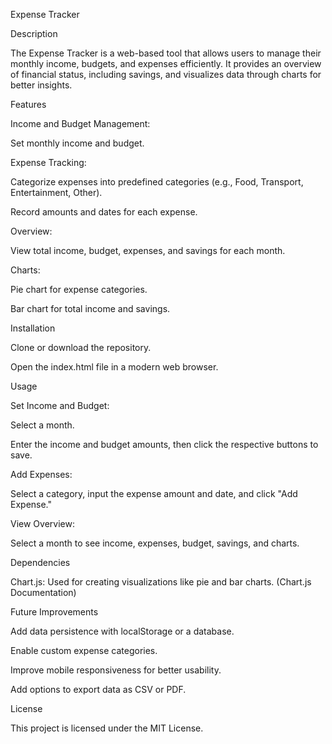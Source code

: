 
Expense Tracker

Description

The Expense Tracker is a web-based tool that allows users to manage their monthly income, budgets, and expenses efficiently. It provides an overview of financial status, including savings, and visualizes data through charts for better insights.

Features

Income and Budget Management:

Set monthly income and budget.

Expense Tracking:

Categorize expenses into predefined categories (e.g., Food, Transport, Entertainment, Other).

Record amounts and dates for each expense.

Overview:

View total income, budget, expenses, and savings for each month.

Charts:

Pie chart for expense categories.

Bar chart for total income and savings.

Installation

Clone or download the repository.

Open the index.html file in a modern web browser.

Usage

Set Income and Budget:

Select a month.

Enter the income and budget amounts, then click the respective buttons to save.

Add Expenses:

Select a category, input the expense amount and date, and click "Add Expense."

View Overview:

Select a month to see income, expenses, budget, savings, and charts.

Dependencies

Chart.js: Used for creating visualizations like pie and bar charts. (Chart.js Documentation)

Future Improvements

Add data persistence with localStorage or a database.

Enable custom expense categories.

Improve mobile responsiveness for better usability.

Add options to export data as CSV or PDF.

License

This project is licensed under the MIT License.



